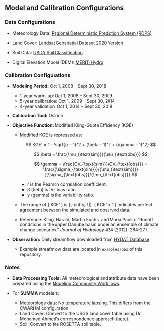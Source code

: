 ## Model and Calibration Configurations

### Data Configurations

- Meteorology Data: [Regional Deterministic Prediction System (RDPS)](https://github.com/kasra-keshavarz/datatool/tree/main/scripts/eccc-rdrs) 
  
- Land Cover: [Landsat Geospatial Dataset 2020 Version](https://github.com/kasra-keshavarz/gistool/tree/main/landsat)
  
- Soil Data: [USDA Soil Classification](https://hydroshare.org/resource/1361509511e44adfba814f6950c6e742/)  

- Digital Elevation Model (DEM): [MERIT-Hydro](https://doi.org/10.1029/2019WR024873)

### Calibration Configurations

- **Modeling Period:** Oct 1, 2008 – Sept 30, 2018  
  - 1-year warm-up: Oct 1, 2008 – Sept 30, 2009
  - 5-year calibration: Oct 1, 2009 – Sept 30, 2014
  - 4-year validation: Oct 1, 2014 – Sept 30, 2018

- **Calibration Tool:** Ostrich

- **Objective Function:** Modified Kling-Gupta Efficiency (KGE)
  - Modified KGE is expressed as:

    $$
    KGE' = 1 - \sqrt{(r - 1)^2 + (\beta - 1)^2 + (\gamma - 1)^2}
    $$

    $$
    \beta = \frac{\mu_{\text{sim}}}{\mu_{\text{obs}}}
    $$

    $$
    \gamma = \frac{CV_{\text{sim}}}{CV_{\text{obs}}} = \frac{{\sigma_{\text{sim}}}/{\mu_{\text{sim}}}}{{\sigma_{\text{obs}}}/{\mu_{\text{obs}}}}
    $$

    - r is the Pearson correlation coefficient.
    - β (beta) is the bias ratio.
    - γ (gamma) is the variability ratio.

  - The range of \( KGE' \) is \([-\infty, 1]\). \( KGE' = 1 \) indicates perfect agreement between the simulated and observed data.

  - Reference: Kling, Harald, Martin Fuchs, and Maria Paulin. “Runoff conditions in the upper Danube basin under an ensemble of climate change scenarios.” *Journal of Hydrology* 424 (2012): 264-277.

- **Observation:** Daily streamflow downloaded from [HYDAT Database](https://wateroffice.ec.gc.ca/mainmenu/historical_data_index_e.html)
  - Example streafmlow data are located in `examples/obs` of this repository.
  
### Notes
 
- **Data Processing Tools:** All meteorological and attribute data have been prepared using the [Modeling Community Workflows](https://github.com/kasra-keshavarz/community-modelling-workflow-training.git). 
   
- For **SUMMA** modelers: 
  - Meteorology data: No temperature lapsing. This differs from the CWARHM configuration.
  - Land Cover: Convert to the USGS land cover table using Dr. Mohamad Ahmed’s correspondence approach ([here](https://github.com/MIsmlAhmed/MAF/blob/main/03_model_specific_component/03_summa/write_summa_files.ipynb)).
  - Soil: Convert to the ROSETTA soil table.
